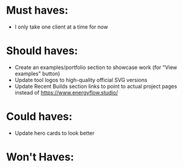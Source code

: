 # Must haves: 

- I only take one client at a time for now 

# Should haves: 

- Create an examples/portfolio section to showcase work (for "View examples" button)
- Update tool logos to high-quality official SVG versions
- Update Recent Builds section links to point to actual project pages instead of https://www.energyflow.studio/

# Could haves: 

- Update hero cards to look better

# Won't Haves: 